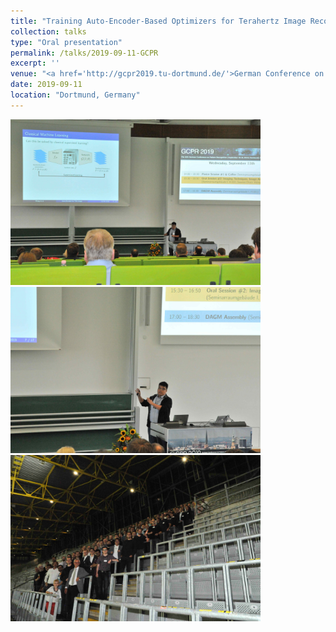 ```yaml
---
title: "Training Auto-Encoder-Based Optimizers for Terahertz Image Reconstruction"
collection: talks
type: "Oral presentation"
permalink: /talks/2019-09-11-GCPR
excerpt: ''
venue: "<a href='http://gcpr2019.tu-dortmund.de/'>German Conference on Pattern Recognition (GCPR)</a>"
date: 2019-09-11
location: "Dortmund, Germany"
---
```


<!-- ![GCPR 1](/images/talks/2019-09-11-GCPR_1.jpg)
![GCPR 2](/images/talks/2019-09-11-GCPR_2.jpg)
![GCPR 3](/images/talks/2019-09-11-GCPR_3.jpg) -->

<picture>
  <img src="/images/talks/2019-09-11-GCPR_1.jpg" width="400">
  <img src="/images/talks/2019-09-11-GCPR_2.jpg" width="400">
  <img src="/images/talks/2019-09-11-GCPR_3.jpg" width="400">
</picture>
